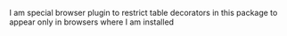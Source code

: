 I am special browser plugin to restrict table decorators in this package to appear only in browsers where I am installed